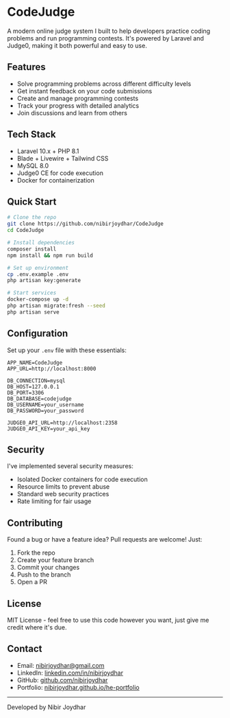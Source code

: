 # CodeJudge

A modern online judge system I built to help developers practice coding problems and run programming contests. It's powered by Laravel and Judge0, making it both powerful and easy to use.

## Features

- Solve programming problems across different difficulty levels
- Get instant feedback on your code submissions
- Create and manage programming contests
- Track your progress with detailed analytics
- Join discussions and learn from others

## Tech Stack

- Laravel 10.x + PHP 8.1
- Blade + Livewire + Tailwind CSS
- MySQL 8.0
- Judge0 CE for code execution
- Docker for containerization

## Quick Start

```bash
# Clone the repo
git clone https://github.com/nibirjoydhar/CodeJudge
cd CodeJudge

# Install dependencies
composer install
npm install && npm run build

# Set up environment
cp .env.example .env
php artisan key:generate

# Start services
docker-compose up -d
php artisan migrate:fresh --seed
php artisan serve
```

## Configuration

Set up your `.env` file with these essentials:
```env
APP_NAME=CodeJudge
APP_URL=http://localhost:8000

DB_CONNECTION=mysql
DB_HOST=127.0.0.1
DB_PORT=3306
DB_DATABASE=codejudge
DB_USERNAME=your_username
DB_PASSWORD=your_password

JUDGE0_API_URL=http://localhost:2358
JUDGE0_API_KEY=your_api_key
```

## Security

I've implemented several security measures:
- Isolated Docker containers for code execution
- Resource limits to prevent abuse
- Standard web security practices
- Rate limiting for fair usage

## Contributing

Found a bug or have a feature idea? Pull requests are welcome! Just:
1. Fork the repo
2. Create your feature branch
3. Commit your changes
4. Push to the branch
5. Open a PR

## License

MIT License - feel free to use this code however you want, just give me credit where it's due.

## Contact

- Email: [nibirjoydhar@gmail.com](mailto:nibirjoydhar@gmail.com)
- LinkedIn: [linkedin.com/in/nibirjoydhar](https://linkedin.com/in/nibirjoydhar)
- GitHub: [github.com/nibirjoydhar](https://github.com/nibirjoydhar)
- Portfolio: [nibirjoydhar.github.io/he-portfolio](https://nibirjoydhar.github.io/he)

---

Developed by Nibir Joydhar
